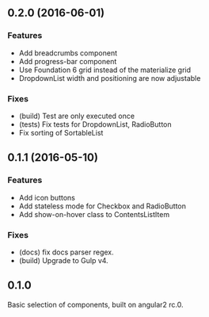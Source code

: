 ## 0.2.0 (2016-06-01)
### Features
* Add breadcrumbs component
* Add progress-bar component
* Use Foundation 6 grid instead of the materialize grid
* DropdownList width and positioning are now adjustable

### Fixes
* (build) Test are only executed once
* (tests) Fix tests for DropdownList, RadioButton
* Fix sorting of SortableList

## 0.1.1 (2016-05-10)
### Features
* Add icon buttons
* Add stateless mode for Checkbox and RadioButton
* Add show-on-hover class to ContentsListItem

### Fixes
* (docs) fix docs parser regex.
* (build) Upgrade to Gulp v4.

## 0.1.0
Basic selection of components, built on angular2 rc.0.
